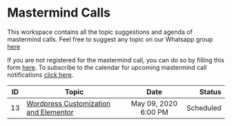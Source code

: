 # Mastermind Calls

This workspace contains all the topic suggestions and agenda of mastermind calls. Feel free to suggest any topic on our Whatsapp group [here](https://chat.whatsapp.com/2McwPtkYBWs5zMVuvCmkwQ)

If you are not registered for the mastermind call, you can do so by filling this form [here](https://forms.gle/gNonLKvJDGMaXkQf9). To subscribe to the calendar for upcoming mastermind call notifications [click here](https://calendar.google.com/calendar?cid=ODNiczFuNmJrYjRyMGxtbm00OTBvMWVjY3NAZ3JvdXAuY2FsZW5kYXIuZ29vZ2xlLmNvbQ).

|ID| Topic        | Date           |Status  |
|--| ------------- |:-------------:| -----:|
|13| [Wordpress Customization and Elementor](/sessions/13.md)| May 09, 2020 6:00 PM | Scheduled |
